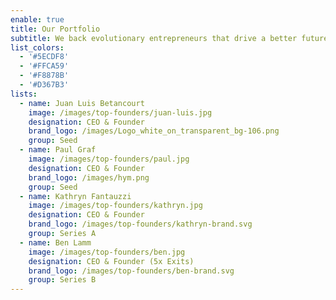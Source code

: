 ```yaml
---
enable: true
title: Our Portfolio
subtitle: We back evolutionary entrepreneurs that drive a better future forward
list_colors:
  - '#5ECDF8'
  - '#FFCA59'
  - '#F8878B'
  - '#D367B3'
lists:
  - name: Juan Luis Betancourt
    image: /images/top-founders/juan-luis.jpg
    designation: CEO & Founder
    brand_logo: /images/Logo_white_on_transparent_bg-106.png
    group: Seed
  - name: Paul Graf
    image: /images/top-founders/paul.jpg
    designation: CEO & Founder
    brand_logo: /images/hym.png
    group: Seed
  - name: Kathryn Fantauzzi
    image: /images/top-founders/kathryn.jpg
    designation: CEO & Founder
    brand_logo: /images/top-founders/kathryn-brand.svg
    group: Series A
  - name: Ben Lamm
    image: /images/top-founders/ben.jpg
    designation: CEO & Founder (5x Exits)
    brand_logo: /images/top-founders/ben-brand.svg
    group: Series B
---
```



